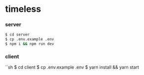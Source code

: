 # timeless

### server
```sh
$ cd server
$ cp .env.example .env
$ npm i && npm run dev
```

### client
``sh
$ cd client
$ cp .env.example .env
$ yarn install && yarn start
```
